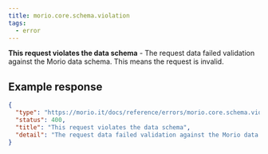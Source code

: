 ```yaml
---
title: morio.core.schema.violation
tags:
  - error
---
```


<!-- MORIO_AUTO_GENERATED_CONTENT_STARTS - Manual changes made below will be overwritten -->

**This request violates the data schema** - The request data failed validation against the Morio data schema. This means the request is invalid.

<!-- MORIO_AUTO_GENERATED_CONTENT_ENDS - Manual changes made above will be overwritten -->

<!-- MORIO_AUTO_GENERATED_CONTENT_STARTS - Manual changes made below will be overwritten -->

## Example response

```json
{
  "type": "https://morio.it/docs/reference/errors/morio.core.schema.violation",
  "status": 400,
  "title": "This request violates the data schema",
  "detail": "The request data failed validation against the Morio data schema. This means the request is invalid."
}
```

<!-- MORIO_AUTO_GENERATED_CONTENT_ENDS - Manual changes made above will be overwritten -->
